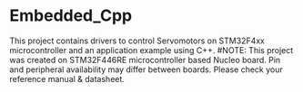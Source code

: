 # Embedded_Cpp

This project contains drivers to control Servomotors on STM32F4xx microcontroller and an application example using C++.
#NOTE: This project was created on STM32F446RE microcontroller based Nucleo board. 
       Pin and peripheral availability may differ between boards. Please check your reference manual & datasheet.
